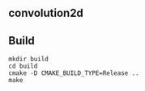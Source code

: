 ﻿convolution2d
-----

## Build
```
mkdir build
cd build
cmake -D CMAKE_BUILD_TYPE=Release ..
make
```

